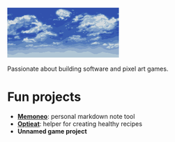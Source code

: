 ![decoration image](./bluehorizon.png)

Passionate about building software and pixel art games.
<!--
**nihiluis/nihiluis** is a ✨ _special_ ✨ repository because its `README.md` (this file) appears on your GitHub profile.

Here are some ideas to get you started:

- 🔭 I’m currently working on ...
- 🌱 I’m currently learning ...
- 👯 I’m looking to collaborate on ...
- 🤔 I’m looking for help with ...
- 💬 Ask me about ...
- 📫 How to reach me: ...
- 😄 Pronouns: ...
- ⚡ Fun fact: ...
-->

# Fun projects
- [**Memoneo**](https://github.com/nihiluis/memoneo2): personal markdown note tool
- [**Optieat**](https://github.com/nihiluis/optieat): helper for creating healthy recipes
- **Unnamed game project**
